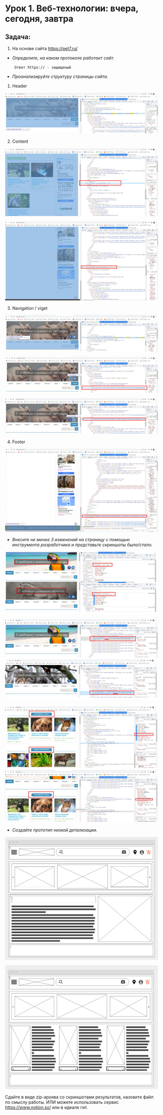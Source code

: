 # **Урок 1. Веб-технологии: вчера, сегодня, завтра**

## **Задача:**

1. На основе сайта https://pet7.ru/ 


- *Определите, на каком протоколе работает сайт.*

       Ответ https:// - защищеный


- *Проанализируйте структуру страницы сайта.*

1. Header

![header](header.jpg)

2. Content

![content](content.jpg)

![content](content_2.jpg)

3. Navigation / viget

![navigation](navigation.jpg)

![viget](viget.jpg)

![viget](viget_2.jpg)

4. Footer

![footer](footer.jpg)


- *Внесите не менее 3 изменений на страницу с помощью инструмента разработчика и представьте скриншоты было/стало.*

![changes](changes.jpg)

![changes](changes_2.jpg)

![changes](changes_3.jpg)


- *Создайте прототип низкой детализации.*

![model](model.jpg)

![model](model_2.jpg)

Сдайте в виде zip-архива со скриншотами результатов, назовите файл по смыслу работы. ИЛИ можете использовать сервис https://www.notion.so/ или в идеале гит. 
